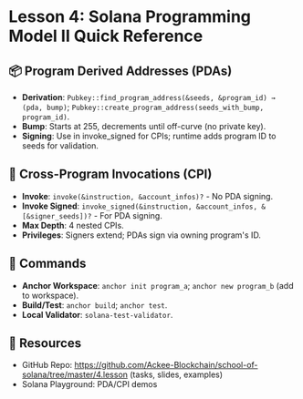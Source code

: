# Lesson 4: Solana Programming Model II Quick Reference

## 📦 Program Derived Addresses (PDAs)
- **Derivation**: `Pubkey::find_program_address(&seeds, &program_id) → (pda, bump)`; `Pubkey::create_program_address(seeds_with_bump, program_id)`.
- **Bump**: Starts at 255, decrements until off-curve (no private key).
- **Signing**: Use in invoke_signed for CPIs; runtime adds program ID to seeds for validation.

## 🔄 Cross-Program Invocations (CPI)
- **Invoke**: `invoke(&instruction, &account_infos)?` - No PDA signing.
- **Invoke Signed**: `invoke_signed(&instruction, &account_infos, &[&signer_seeds])?` - For PDA signing.
- **Max Depth**: 4 nested CPIs.
- **Privileges**: Signers extend; PDAs sign via owning program's ID.

## 🔧 Commands
- **Anchor Workspace**: `anchor init program_a`; `anchor new program_b` (add to workspace).
- **Build/Test**: `anchor build`; `anchor test`.
- **Local Validator**: `solana-test-validator`.

## 🔗 Resources
- GitHub Repo: https://github.com/Ackee-Blockchain/school-of-solana/tree/master/4.lesson (tasks, slides, examples)
- Solana Playground: PDA/CPI demos
